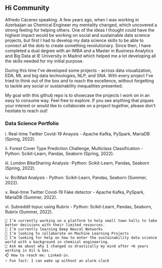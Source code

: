 ## Hi Community

Alfredo Cáceres speaking. A few years ago, when I was working in Azerbaijan as Chemical Engineer my mentality changed, which uncovered a strong feeling for helping others.
One of the ideas I thought could have the highest impact would be working on social and sustainable data science projects, but first I had to develop my data science skills to be able to connect all the dots to create something revolutionary.
Since then, I have completed a dual degree with an IMBA and a Master in Business Analytics and Big Data at IE University in Madrid which helped me a lot developing
all the skills needed for my initial purpose.

During this time I've developed some projects - across data visualization, EDA, ML and big data technologies, NLP, and SNA.
With every project I've tried to think out of the box and to reach the excellence, without forgetting to tackle any social or sustainability inequalities presented.

My goal with this github repo is to showcase the projects I work on in an easy to consume way. Feel free to explore. 
If you see anything that piques your interest or would like to collaborate on a project together, please don't hesitate to reach out!

### Data Science Portfolio

i. Real-time Twitter Covid-19 Anaysis - Apache Kafka, PySpark, MariaDB (Spring, 2022).

ii. Forest Cover Type Prediction Challenge, Multiclass Classification - Python: Scikit-Learn, Pandas, Seaborn (Spring, 2022).

iii. London BikeSharing Analysis -Python: Scikit-Learn, Pandas, Seaborn (Spring, 2022).

iv. BiciMad Analysis - Python: Scikit-Learn, Pandas, Seaborn (Summer, 2022).

v. Real-time Twitter Covid-19 Fake detector - Apache Kafka, PySpark, MariaDB (Summer, 2022).

vi. Subreddit topuc using Rubrix - Python: Scikit-Learn, Pandas, Seaborn, Rubrix (Summer, 2022).

    🔭 I’m currently working on a platform to help small town halls to take better decisions with their limited resources.
    🌱 I’m currently learning Deep Neural Networks
    👯 I’m looking to collaborate on Machine Learning Projects
    🤔 I’m looking for help on how to enter the sustainability data science world with a background in chemical engineering.
    💬 Ask me about why I changed so drastically my mind after +6 years working in Oil & Gas.
    📫 How to reach me: Linked-in.
    ⚡ Fun fact: I can wake up without an alarm clock

<!---
acaceresg1/acaceresg1 is a ✨ special ✨ repository because its `README.md` (this file) appears on your GitHub profile.
You can click the Preview link to take a look at your changes.
--->
